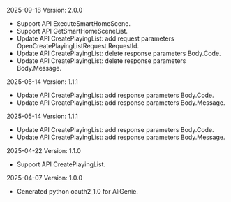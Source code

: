 2025-09-18 Version: 2.0.0
- Support API ExecuteSmartHomeScene.
- Support API GetSmartHomeSceneList.
- Update API CreatePlayingList: add request parameters OpenCreatePlayingListRequest.RequestId.
- Update API CreatePlayingList: delete response parameters Body.Code.
- Update API CreatePlayingList: delete response parameters Body.Message.


2025-05-14 Version: 1.1.1
- Update API CreatePlayingList: add response parameters Body.Code.
- Update API CreatePlayingList: add response parameters Body.Message.


2025-05-14 Version: 1.1.1
- Update API CreatePlayingList: add response parameters Body.Code.
- Update API CreatePlayingList: add response parameters Body.Message.


2025-04-22 Version: 1.1.0
- Support API CreatePlayingList.


2025-04-07 Version: 1.0.0
- Generated python oauth2_1.0 for AliGenie.

